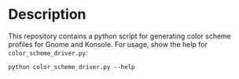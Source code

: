 # Description

This repository contains a python script for generating color scheme profiles for Gnome and Konsole. For usage, show the help for `color_scheme_driver.py`:

```
python color_scheme_driver.py --help
```
